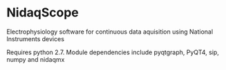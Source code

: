 # NidaqScope  

Electrophysiology software for continuous data aquisition using National Instruments devices  

Requires python 2.7. Module dependencies include pyqtgraph, PyQT4, sip, numpy and nidaqmx  
